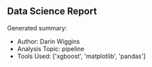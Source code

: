 ## Data Science Report

Generated summary:

- Author: Darin Wiggins
- Analysis Topic: pipeline
- Tools Used: ['xgboost', 'matplotlib', 'pandas']
